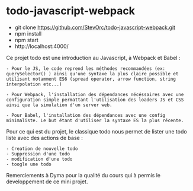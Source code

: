 # todo-javascript-webpack

- git clone https://github.com/StevOrc/todo-javascript-webpack.git
- npm install
- npm start
- http://localhost:4000/

Ce projet todo est une introduction au Javascript, à Webpack et Babel :

    - Pour le JS, le code reprend les méthodes recommandées (ex: querySelector() ) ainsi qu'une syntaxe la plus claire possible et
    utilisant notamment ES6 (spread operator, arrow function, string interpolation etc...)
    
    - Pour Webpack, l'installation des dépendances nécéssaires avec une configuration simple permattant l'utilisation des loaders JS et CSS ainsi que la simulation d'un server web.
    
    - Pour Babel, l'installation des dépendances avec une config minimaliste. Le but étant d'utiliser la syntaxe ES la plus récente.
    
Pour ce qui est du projet, le classique todo nous permet de lister une todo liste avec des actions de base :
 
    - Creation de nouvelle todo
    - Suppression d'une todo
    - modification d'une todo
    - toogle une todo
    
Remerciements à Dyma pour la qualité du cours qui à permis le developpement de ce mini projet.

